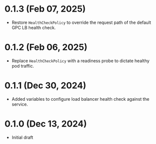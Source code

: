 # 0.1.3 (Feb 07, 2025)
* Restore `HealthCheckPolicy` to override the request path of the default GPC LB health check.

# 0.1.2 (Feb 06, 2025)
* Replace `HealthCheckPolicy` with a readiness probe to dictate healthy pod traffic.

# 0.1.1 (Dec 30, 2024)
* Added variables to configure load balancer health check against the service.

# 0.1.0 (Dec 13, 2024)
* Initial draft

